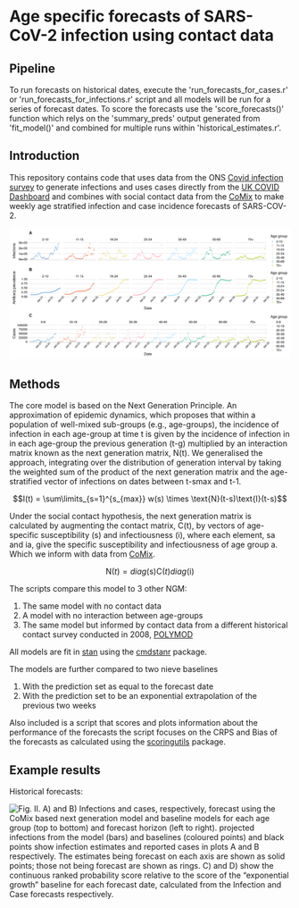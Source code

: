 # Age specific forecasts of SARS-CoV-2 infection using contact data

## Pipeline

To run forecasts on historical dates, execute the 'run_forecasts_for_cases.r' or 'run_forecasts_for_infections.r' script and all models will be run for a series of forecast dates. To score the forecasts use the 'score_forecasts()' function which relys on the 'summary_preds' output generated from 'fit_model()' and combined for multiple runs within 'historical_estimates.r'.


## Introduction 
This repository contains code that uses data from the ONS [Covid infection survey]( https://www.ons.gov.uk/peoplepopulationandcommunity/healthandsocialcare/conditionsanddiseases/bulletins/coronaviruscovid19infectionsurveypilot/previousReleases) to generate infections and uses cases directly from the [UK COVID Dashboard](https://coronavirus.data.gov.uk/) and combines with social contact data from the [CoMix](https://www.uhasselt.be/en/aparte-sites-partner-en/epipose/the-comix-study) to make weekly age stratified infection and case incidence forecasts of SARS-COV-2. 

![Fig. I. Estimated incidence of infection and antibody prevalence by age-group to be used to fit the next generation model. ](plots/inputs.png)

## Methods

The core model is based on the Next Generation Principle. An approximation of epidemic dynamics, which proposes that within a population of well-mixed sub-groups (e.g., age-groups), the incidence of infection in each age-group at time t is given by the incidence of infection in in each age-group the previous generation (t-g) multiplied by an interaction matrix known as the next generation matrix, N(t). We generalised the approach, integrating over the distribution of generation interval by taking the weighted sum of the product of the next generation matrix and the age-stratified vector of infections on dates between t-smax and t-1. 


$$I(t) = \sum\limits_{s=1}^{s_{max}} w(s) \times \text{N}(t-s)\text{I}(t-s)$$

Under the social contact hypothesis, the next generation matrix is calculated by augmenting the contact matrix, C(t), by vectors of age-specific susceptibility (s) and infectiousness (i), where each element, sa and ia, give the specific susceptibility and infectiousness of age group a. Which we inform with data from [CoMix](https://www.uhasselt.be/en/aparte-sites-partner-en/epipose/the-comix-study). 

$$\text{N}(t)=diag(\text{s}) \text{C}(t)diag(\text{i})$$

The scripts compare this model to 3 other NGM: 
1. The same model with no contact data 
2. A model with no interaction between age-groups 
3. The same model but informed by contact data from a different historical contact survey conducted in 2008, [POLYMOD](https://doi.org/10.1371/journal.pmed.0050074)


All models are fit in [stan](https://mc-stan.org/) using the [cmdstanr](https://mc-stan.org/cmdstanr/) package. 


The models are further compared to two nieve baselines
1. With the prediction set as equal to the forecast date 
2. With the prediction set to be an exponential extrapolation of the previous two weeks

Also included is a script that scores and plots information about the performance of the forecasts the script focuses on the CRPS and Bias of the forecasts as calculated using the [scoringutils](https://github.com/epiforecasts/scoringutils) package.

## Example results

Historical forecasts: 

![Fig. II.  A) and B) Infections and cases, respectively, forecast using the CoMix based next generation model and baseline models for each age group (top to bottom) and forecast horizon (left to right). projected infections from the model (bars) and baselines (coloured points) and  black points show infection estimates and reported cases in plots A and B respectively. The estimates being forecast on each axis are shown as solid points; those not being forecast are shown as rings. C) and D) show the continuous ranked probability score relative to the score of the “exponential growth” baseline for each forecast date, calculated from the Infection and Case forecasts respectively. ](plots/preds_scores_both.png)








